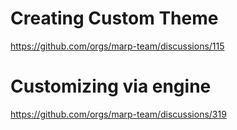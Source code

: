 # Creating Custom Theme
https://github.com/orgs/marp-team/discussions/115

# Customizing via engine
https://github.com/orgs/marp-team/discussions/319